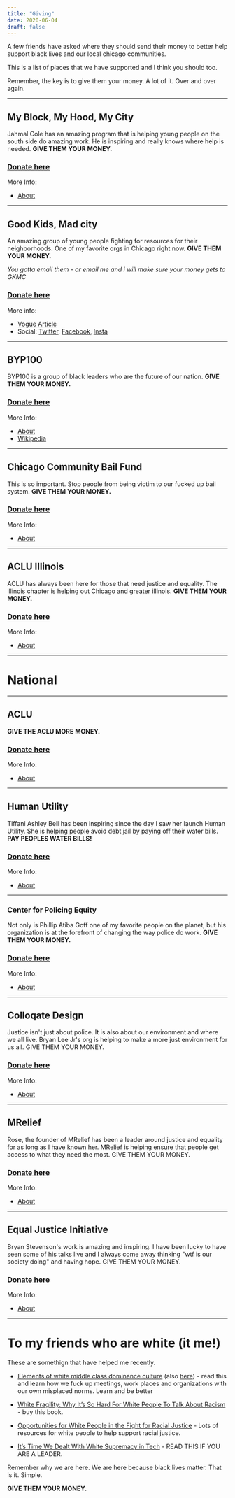 ```yaml
---
title: "Giving"
date: 2020-06-04
draft: false
---
```


A few friends have asked where they should send their money to better help support black lives and our local chicago communities. 

This is a list of places that we have supported and I think you should too. 

Remember, the key is to give them your money. A lot of it. Over and over again. 

---

## My Block, My Hood, My City

Jahmal Cole has an amazing program that is helping young people on the south side do amazing work. He is inspiring and really knows where help is needed. **GIVE THEM YOUR MONEY.**


### [Donate here](https://www.formyblock.org/checkout/donate?donatePageId=5e66b35da4656772cbbeb786)

More Info:
- [About](https://www.formyblock.org/mission)

---

## Good Kids, Mad city

An amazing group of young people fighting for resources for their neighborhoods. One of my favorite orgs in Chicago right now. **GIVE THEM YOUR MONEY.** 

*You gotta email them - or email me and i will make sure your money gets to GKMC*

### [Donate here](https://secure.actblue.com/donate/gkmc-1)

More info:
- [Vogue Article](https://www.teenvogue.com/story/good-kids-mad-city-chicago-gun-violence-activists)
- Social: [Twitter](https://twitter.com/GKMC18), [Facebook](https://www.facebook.com/GKMC2018/), [Insta](https://www.instagram.com/goodkidsmadcity_2018/)

---

## BYP100 

BYP100 is a group of black leaders who are the future of our nation. **GIVE THEM YOUR MONEY.** 

### [Donate here](https://secure.actblue.com/donate/byp100-1)

More Info:
- [About](https://www.byp100.org/about)
- [Wikipedia](https://en.wikipedia.org/wiki/BYP100) 

---

## Chicago Community Bail Fund

This is so important. Stop people from being victim to our fucked up bail system. **GIVE THEM YOUR MONEY.**

### [Donate here](https://chicagobond.org/donate/)

More Info:
- [About](https://chicagobond.org/about-us/)

---

## ACLU Illinois

ACLU has always been here for those that need justice and equality. The illinois chapter is helping out Chicago and greater illinois. **GIVE THEM YOUR MONEY.**

### [Donate here](https://www.aclu-il.org/en/donate)

More Info:
- [About](https://www.aclu-il.org/en/about/about-us)


---

# National

---

## ACLU

**GIVE THE ACLU MORE MONEY.**

### [Donate here](https://action.aclu.org/give/now)

More Info:
- [About](https://www.aclu.org/)

---

## Human Utility 

Tiffani Ashley Bell has been inspiring since the day I saw her launch Human Utility. She is helping people avoid debt jail by paying off their water bills. **PAY PEOPLES WATER BILLS!**

### [Donate here](https://detroitwaterproject.org/)

More Info:
- [About](https://detroitwaterproject.org/)

---

### Center for Policing Equity

Not only is Phillip Atiba Goff one of my favorite people on the planet, but his organization is at the forefront of changing the way police do work. **GIVE THEM YOUR MONEY.**

### [Donate here](https://policingequity.org/donate)

More Info:
- [About](https://policingequity.org/)

---

## Colloqate Design

Justice isn't just about police. It is also about our environment and where we all live. Bryan Lee Jr's org is helping to make a more just environment for us all. GIVE THEM YOUR MONEY.

### [Donate here](https://secure.squarespace.com/checkout/donate?donatePageId=5ed67d4e61e6aa7ca537d915&ss_cid=91bdd4f2-f30f-42bc-9f7c-888eaa4b1bf9&ss_cvisit=1591297890480&ss_cvr=0c1225ae-4008-4b3d-8e67-8aff65bc03da%7C1591297886236%7C1591297886236%7C1591297886236%7C1)

More Info:
- [About](https://colloqate.org/about)

---

## MRelief

Rose, the founder of MRelief has been a leader around justice and equality for as long as I have known her. MRelief is helping ensure that people get access to what they need the most. GIVE THEM YOUR MONEY.

### [Donate here](https://www.mrelief.com/donate)

More Info:
- [About](https://www.mrelief.com/about_us)

---

## Equal Justice Initiative

Bryan Stevenson's work is amazing and inspiring. I have been lucky to have seen some of his talks live and I always come away thinking "wtf is our society doing" and having hope. GIVE THEM YOUR MONEY.

### [Donate here](https://support.eji.org/give/153413/#!/donation/checkout)

More Info:
- [About](https://eji.org/about/)



----


# To my friends who are white (it  me!)

These are somethign that have helped me recently. 

* [Elements of white middle class dominance culture](/assets/Elements-of-White-Middle-Class-Dominant-Culture.pdf) (also [here](https://www.stevebozzone.com/wp-content/uploads/2011/11/Elements-of-White-Middle-Class-Dominant-Culture.pdf)) - read this and learn how we fuck up meetings, work places and organizations with our own misplaced norms. Learn and be better

* [White Fragility: Why It’s So Hard For White People To Talk About Racism](https://robindiangelo.com/publications/) - buy this book. 

* [Opportunities for White People in the Fight for Racial Justice](https://www.whiteaccomplices.org/) - Lots of resources for white people to help support racial justice. 

* [It’s Time We Dealt With White Supremacy in Tech](https://marker.medium.com/its-time-we-dealt-with-white-supremacy-in-tech-8f7816fe809) - READ THIS IF YOU ARE A LEADER.




Remember why we are here. We are here because black lives matter. That is it. Simple. 

**GIVE THEM YOUR MONEY.**
